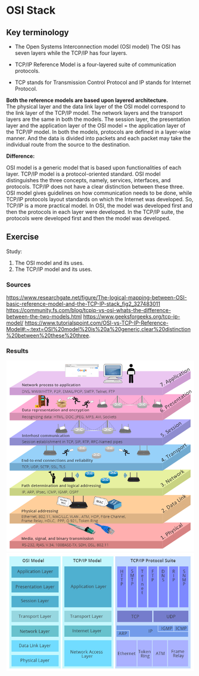 # OSI Stack

## Key terminology
* The Open Systems Interconnection model (OSI model)
The OSI has seven layers while the TCP/IP has four layers.

* TCP/IP Reference Model is a four-layered suite of communication protocols. 

* TCP stands for Transmission Control Protocol and IP stands for Internet Protocol.

**Both the reference models are based upon layered architecture.**  
 The physical layer and the data link layer of the OSI model correspond to the link layer of the TCP/IP model. The network layers and the transport layers are the same in both the models. The session layer, the presentation layer and the application layer of the OSI model = the application layer of the TCP/IP model.
In both the models, protocols are defined in a layer-wise manner.
And the data is divided into packets and each packet may take the individual route from the source to the destination.

**Difference:** 

OSI model is a generic model that is based upon functionalities of each layer. TCP/IP model is a protocol-oriented standard.
OSI model distinguishes the three concepts, namely, services, interfaces, and protocols. TCP/IP does not have a clear distinction between these three.
OSI model gives guidelines on how communication needs to be done, while TCP/IP protocols layout standards on which the Internet was developed. So, TCP/IP is a more practical model.
In OSI, the model was developed first and then the protocols in each layer were developed. In the TCP/IP suite, the protocols were developed first and then the model was developed.

## Exercise
Study:
1. The OSI model and its uses.
2. The TCP/IP model and its uses.

### Sources

https://www.researchgate.net/figure/The-logical-mapping-between-OSI-basic-reference-model-and-the-TCP-IP-stack_fig2_327483011
https://community.fs.com/blog/tcpip-vs-osi-whats-the-difference-between-the-two-models.html
https://www.geeksforgeeks.org/tcp-ip-model/
https://www.tutorialspoint.com/OSI-vs-TCP-IP-Reference-Model#:~:text=OSI%20model%20is%20a%20generic,clear%20distinction%20between%20these%20three. 


### Results
![Screenshot](https://github.com/Techgrounds-Cloud-9/cloud-9-elenageller/blob/main/00_includes/NTW-01-1.png)
![Screenshot](https://github.com/Techgrounds-Cloud-9/cloud-9-elenageller/blob/main/00_includes/NTW-01-2.jpeg)
